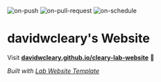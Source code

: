 
  ![on-push](../../actions/workflows/on-push.yaml/badge.svg)
  ![on-pull-request](../../actions/workflows/on-pull-request.yaml/badge.svg)
  ![on-schedule](../../actions/workflows/on-schedule.yaml/badge.svg)

  # davidwcleary's Website

  Visit **[davidwcleary.github.io/cleary-lab-website](https://davidwcleary.github.io/cleary-lab-website)** 🚀

  _Built with [Lab Website Template](https://greene-lab.gitbook.io/lab-website-template-docs)_
